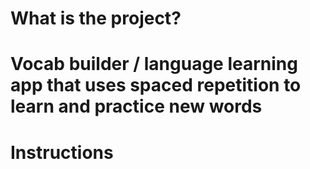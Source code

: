 # What is the project?
# Vocab builder / language learning app that uses spaced repetition to learn and practice new words

# Instructions